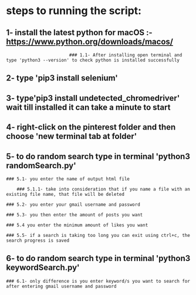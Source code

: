 # steps to running the script:

## 1- install the latest python for macOS :- https://www.python.org/downloads/macos/ 

							### 1.1- After installing open terminal and type 'python3 --version' to check python is installed successfully

## 2- type 'pip3 install selenium'

							
## 3- type'pip3 install undetected_chromedriver' wait till installed it can take a minute to start

## 4- right-click on the pinterest folder and then choose 'new terminal tab at folder'

## 5- to do random search type in terminal 'python3 randomSearch.py'

	### 5.1- you enter the name of output html file

		### 5.1.1- take into consideration that if you name a file with an existing file name, that file will be deleted

	### 5.2- you enter your gmail username and password

	### 5.3- you then enter the amount of posts you want 
		
	### 5.4 you enter the minimum amount of likes you want 	

	### 5.5- if a search is taking too long you can exit using ctrl+c, the search progress is saved

## 6- to do random search type in terminal 'python3 keywordSearch.py'

	### 6.1- only difference is you enter keyword/s you want to search for after entering gmail username and password

	

